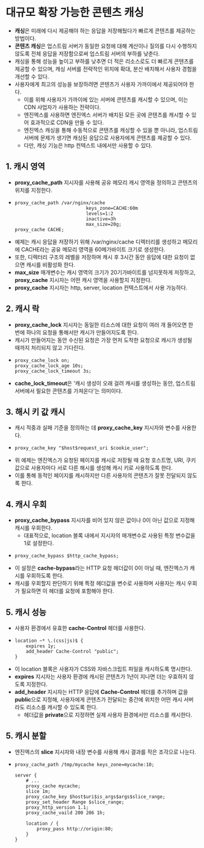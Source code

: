 # 대규모 확장 가능한 콘텐츠 캐싱
- **캐싱**은 미래에 다시 제공해야 하는 응답을 저장해뒀다가 빠르게 콘텐츠를 제공하는 방법이다.
- **콘텐츠 캐싱**은 업스트림 서버가 동일한 요청에 대해 계산이나 질의를 다시 수행하지 않도록 전체 응답을 저장함으로써 업스트림 서버의 부하를 낮춘다.
- 캐싱을 통해 성능을 높이고 부하를 낮추면 더 적은 리소스로도 더 빠르게 콘텐츠를 제공할 수 있으며, 캐싱 서버를 전략적인 위치에 확대, 분산 배치해서 사용자 경험을 개선할 수 있다.
- 사용자에게 최고의 성능을 보장하려면 콘텐츠가 사용자 가까이에서 제공되어야 한다.
  - 이를 위해 사용자가 가까이에 있는 서버에 콘텐츠를 캐시할 수 있으며, 이는 CDN 사업자가 사용하는 전략이다.
  - 엔진엑스를 사용하면 엔진엑스 서버가 배치된 모든 곳에 콘텐츠를 캐시할 수 있어 효과적으로 CDN을 만들 수 있다.
  - 엔진엑스 캐싱을 통해 수동적으로 콘텐츠를 캐싱할 수 있을 뿐 아니라, 업스트림 서버에 문제가 생기면 캐싱된 응답으로 사용자에게 콘텐츠를 제공할 수 있다.
  - 다만, 캐싱 기능은 http 컨텍스트 내에서만 사용할 수 있다.

## 1. 캐시 영역
- **proxy_cache_path** 지시자를 사용해 공유 메모리 캐시 영역을 정의하고 콘텐츠의 위치를 지정한다.
- ```nginx
  proxy_cache_path /var/nginx/cache
                            keys_zone=CACHE:60m
                            levels=1:2
                            inactive=3h
                            max_size=20g;
  proxy_cache CACHE;
  ```
- 예제는 캐시 응답을 저장하기 위해 /var/nginx/cache 디렉터리를 생성하고 메모리에 CACHE라는 공유 메모리 영역을 60메가바이트 크기로 생성한다.
- 또한, 디렉터리 구조의 레벨을 저장하며 캐시 후 3시간 동안 응답에 대한 요청이 없으면 캐시를 비활성화 한다.
- **max_size** 매개변수는 캐시 영역의 크기가 20기가바이트를 넘지못하게 저장하고, **proxy_cache** 지시자는 어떤 캐시 영역을 사용할지 지정한다.
- **proxy_cache** 지시자는 http, server, location 컨텍스트에서 사용 가능하다.

## 2. 캐시 락
- **proxy_cache_lock** 지시자는 동일한 리소스에 대한 요청이 여러 개 들어오면 한 번에 하나의 요청을 통해서만 캐시가 만들어지도록 한다.
- 캐시가 만들어지는 동안 수신된 요청은 가장 먼저 도착한 요청으로 캐시가 생성될 때까지 처리되지 않고 기다린다.
- ```nginx
  proxy_cache_lock on;
  proxy_cache_lock_age 10s;
  proxy_cache_lock_timeout 3s;
  ```
- **cache_lock_timeout**은 '캐시 생성이 오래 걸려 캐시를 생성하는 동안, 업스트림 서버에서 필요한 콘텐츠를 가져온다'는 의미이다.

## 3. 해시 키 값 캐시
- 캐시 적중과 실패 기준을 정의하는 데 **proxy_cache_key** 지시자와 변수를 사용한다.
- ```nginx
  proxy_cache_key "$host$request_uri $cookie_user";
  ```
- 위 예제는 엔진엑스가 요청된 페이지를 캐시로 저장될 때 요청 호스트명, URI, 쿠키값으로 사용자마다 서로 다른 해시를 생성해 캐시 키로 사용하도록 한다.
- 이를 통해 동적인 페이지를 캐시하지만 다른 사용자의 콘텐츠가 잘못 전달되지 않도록 한다.

## 4. 캐시 우회
- **proxy_cache_bypass** 지시자를 비어 있지 않은 값이나 0이 아닌 값으로 지정해 캐시를 우회한다.
    - 대표적으로, location 블록 내에서 지시자의 매개변수로 사용된 특정 변수값을 1로 설정한다.
- ```nginx
  proxy_cache_bypass $http_cache_bypass;
  ```
- 이 설정은 **cache-bypass**라는 HTTP 요청 헤더값이 0이 아닐 때, 엔진엑스가 캐시를 우회하도록 한다.
- 캐시를 우회할지 판단하기 위해 특정 헤더값을 변수로 사용하며 사용자는 캐시 우회가 필요하면 이 헤더를 요청에 포함해야 한다.

## 5. 캐시 성능
- 사용자 환경에서 유효한 **cache-Control** 헤더를 사용한다.
- ```nginx
  location ~* \.(css|js)$ {
      expires 1y;
      add_header Cache-Control "public";
  }
  ```
- 이 location 블록은 사용자가 CSS와 자바스크립트 파일을 캐시하도록 명시한다.
- **expires** 지시자는 사용자 환경에 캐시된 콘텐츠가 1년이 지나면 더는 우효하지 않도록 지정한다.
- **add_header** 지시자는 HTTP 응답에 **Cache-Control** 헤더를 추가하며 값을 **public**으로 지정해, 사용자에게 콘텐츠가 전달되는 중간에 위치한 어떤 캐시 서버라도 리소스를 캐시할 수 있도록 한다.
    - 헤더값을 **private**으로 지정하면 실제 사용자 환경에서만 리소스를 캐시한다.

## 5. 캐시 분할
- 엔진엑스의 **slice** 지시자와 내장 변수를 사용해 캐시 결과를 작은 조각으로 나눈다.
- ```nginx
  proxy_cache_path /tmp/mycache keys_zone=mycache:10;

  server {
      # ...
      proxy_cache mycache;
      slice 1m;
      proxy_cache_key $host$uri$is_args$args$slice_range;
      proxy_set_header Range $slice_range;
      proxy_http_version 1.1;
      proxy_cache_vaild 200 206 1h;

      location / {
          proxy_pass http://origin:80;
      }
  }
  ```